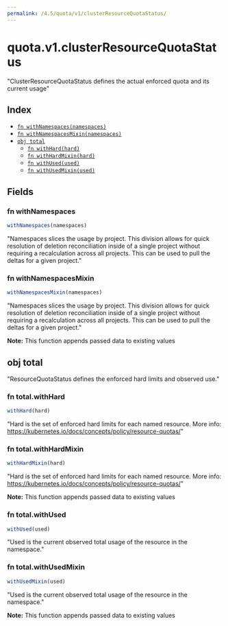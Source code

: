 ```yaml
---
permalink: /4.5/quota/v1/clusterResourceQuotaStatus/
---
```


# quota.v1.clusterResourceQuotaStatus

"ClusterResourceQuotaStatus defines the actual enforced quota and its current usage"

## Index

* [`fn withNamespaces(namespaces)`](#fn-withnamespaces)
* [`fn withNamespacesMixin(namespaces)`](#fn-withnamespacesmixin)
* [`obj total`](#obj-total)
  * [`fn withHard(hard)`](#fn-totalwithhard)
  * [`fn withHardMixin(hard)`](#fn-totalwithhardmixin)
  * [`fn withUsed(used)`](#fn-totalwithused)
  * [`fn withUsedMixin(used)`](#fn-totalwithusedmixin)

## Fields

### fn withNamespaces

```ts
withNamespaces(namespaces)
```

"Namespaces slices the usage by project.  This division allows for quick resolution of deletion reconciliation inside of a single project without requiring a recalculation across all projects.  This can be used to pull the deltas for a given project."

### fn withNamespacesMixin

```ts
withNamespacesMixin(namespaces)
```

"Namespaces slices the usage by project.  This division allows for quick resolution of deletion reconciliation inside of a single project without requiring a recalculation across all projects.  This can be used to pull the deltas for a given project."

**Note:** This function appends passed data to existing values

## obj total

"ResourceQuotaStatus defines the enforced hard limits and observed use."

### fn total.withHard

```ts
withHard(hard)
```

"Hard is the set of enforced hard limits for each named resource. More info: https://kubernetes.io/docs/concepts/policy/resource-quotas/"

### fn total.withHardMixin

```ts
withHardMixin(hard)
```

"Hard is the set of enforced hard limits for each named resource. More info: https://kubernetes.io/docs/concepts/policy/resource-quotas/"

**Note:** This function appends passed data to existing values

### fn total.withUsed

```ts
withUsed(used)
```

"Used is the current observed total usage of the resource in the namespace."

### fn total.withUsedMixin

```ts
withUsedMixin(used)
```

"Used is the current observed total usage of the resource in the namespace."

**Note:** This function appends passed data to existing values